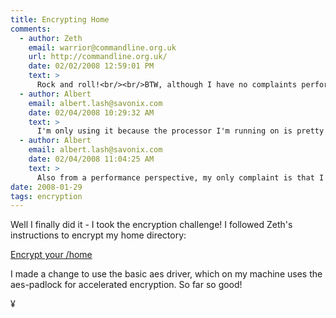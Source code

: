 ```yaml
---
title: Encrypting Home
comments:
  - author: Zeth
    email: warrior@commandline.org.uk
    url: http://commandline.org.uk/
    date: 02/02/2008 12:59:01 PM
    text: >
      Rock and roll!<br/><br/>BTW, although I have no complaints performance wise with my setup, Accelerated encryption sounds like an interesting change, I will look into that.
  - author: Albert
    email: albert.lash@savonix.com
    date: 02/04/2008 10:29:32 AM
    text: >
      I'm only using it because the processor I'm running on is pretty slow for a desktop - the Via C7 - well actually it isn't that slow it just has a pretty small cache so it can feel slow. To combat that I'm doing everything I can to increase performance. I just fixed the font renderings in it and it feels much faster. :-)
  - author: Albert
    email: albert.lash@savonix.com
    date: 02/04/2008 11:04:25 AM
    text: >
      Also from a performance perspective, my only complaint is that I shut down more often - until I can figure out how to get libsplashy setup to ask for a password when waking up. I wonder if I can shutdown after three failures?
date: 2008-01-29
tags: encryption
---
```

Well I finally did it - I took the encryption challenge! I followed Zeth's instructions to encrypt my home directory:

<a href="http://commandline.org.uk/linux/encrypt-your-home-directory-part-two-2007-12-09-01-00.html?showcomments=yes" rel="nofollow">Encrypt your /home</a>

I made a change to use the basic aes driver, which on my machine uses the aes-padlock for accelerated encryption. So far so good!

¥

